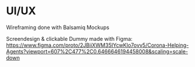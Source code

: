# UI/UX
Wireframing done with Balsamiq Mockups

Screendesign & clickable Dummy made with Figma: https://www.figma.com/proto/2JBiiXWM35IYcwKlo7ovv5/Corona-Helping-Agents?viewport=607%2C477%2C0.6466646194458008&scaling=scale-down
